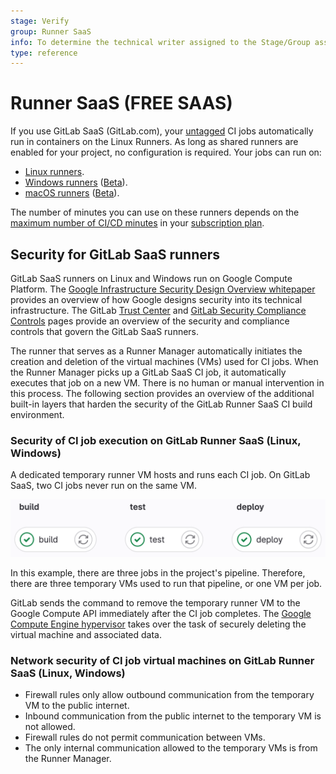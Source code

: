 ```yaml
---
stage: Verify
group: Runner SaaS
info: To determine the technical writer assigned to the Stage/Group associated with this page, see https://about.gitlab.com/handbook/product/ux/technical-writing/#assignments
type: reference
---
```


# Runner SaaS **(FREE SAAS)**

If you use GitLab SaaS (GitLab.com), your [untagged](../../ci/runners/configure_runners.md#use-tags-to-control-which-jobs-a-runner-can-run) CI jobs automatically run in containers on the Linux Runners.
As long as shared runners are enabled for your project, no configuration is required. Your jobs can run on:

- [Linux runners](saas/linux_saas_runner.md).
- [Windows runners](saas/windows_saas_runner.md) ([Beta](../../policy/alpha-beta-support.md#beta-features)).
- [macOS runners](saas/macos_saas_runner.md) ([Beta](../../policy/alpha-beta-support.md#beta-features)).

The number of minutes you can use on these runners depends on the
[maximum number of CI/CD minutes](../pipelines/cicd_minutes.md)
in your [subscription plan](https://about.gitlab.com/pricing/).

## Security for GitLab SaaS runners

GitLab SaaS runners on Linux and Windows run on Google Compute Platform. The [Google Infrastructure Security Design Overview whitepaper](https://cloud.google.com/docs/security/infrastructure/design/resources/google_infrastructure_whitepaper_fa.pdf) provides an overview of how Google designs security into its technical infrastructure. The GitLab [Trust Center](https://about.gitlab.com/security/) and [GitLab Security Compliance Controls](https://about.staging.gitlab.com/handbook/engineering/security/security-assurance/security-compliance/sec-controls.html) pages provide an overview of the security and compliance controls that govern the GitLab SaaS runners.

The runner that serves as a Runner Manager automatically initiates the creation and deletion of the virtual machines (VMs) used for CI jobs. When the Runner Manager picks up a GitLab SaaS CI job, it automatically executes that job on a new VM. There is no human or manual intervention in this process. The following section provides an overview of the additional built-in layers that harden the security of the GitLab Runner SaaS CI build environment.

### Security of CI job execution on GitLab Runner SaaS (Linux, Windows)

A dedicated temporary runner VM hosts and runs each CI job. On GitLab SaaS, two CI jobs never run on the same VM.

![Job isolation](img/build_isolation.png)

In this example, there are three jobs in the project's pipeline. Therefore, there are three temporary VMs used to run that pipeline, or one VM per job.

GitLab sends the command to remove the temporary runner VM to the Google Compute API immediately after the CI job completes. The [Google Compute Engine hypervisor](https://cloud.google.com/blog/products/gcp/7-ways-we-harden-our-kvm-hypervisor-at-google-cloud-security-in-plaintext) takes over the task of securely deleting the virtual machine and associated data.

### Network security of CI job virtual machines on GitLab Runner SaaS (Linux, Windows)

- Firewall rules only allow outbound communication from the temporary VM to the public internet.
- Inbound communication from the public internet to the temporary VM is not allowed.
- Firewall rules do not permit communication between VMs.
- The only internal communication allowed to the temporary VMs is from the Runner Manager.
